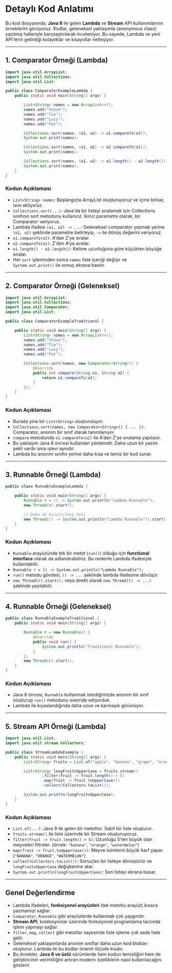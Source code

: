 # Detaylı Kod Anlatımı

Bu kod dosyasında, **Java 8** ile gelen **Lambda** ve **Stream** API kullanımlarının örneklerini görüyoruz. Kodlar, geleneksel yaklaşımla (anonymous class) yazılmış halleriyle karşılaştırılarak inceleniyor. Bu sayede, Lambda ve yeni API'lerin getirdiği kolaylıklar ve kısayollar netleşiyor.

---

## 1. Comparator Örneği (Lambda)

```java
import java.util.ArrayList;
import java.util.Collections;
import java.util.List;

public class ComparatorExampleLambda {
    public static void main(String[] args) {

        List<String> names = new ArrayList<>();
        names.add("Steve");
        names.add("Tim");
        names.add("Lucy");
        names.add("Pat");

        Collections.sort(names, (o1, o2) -> o1.compareTo(o2));
        System.out.print(names);

        Collections.sort(names, (o1, o2) -> o2.compareTo(o1));
        System.out.print(names);

        Collections.sort(names, (o1, o2) -> o1.length() - o2.length());
        System.out.print(names);
    }
}
```

### Kodun Açıklaması

- `List<String> names`: Başlangıçta ArrayList oluşturuyoruz ve içine birkaç isim ekliyoruz.
- `Collections.sort(...)`: Java'da bir listeyi sıralamak için Collections sınıfının sort metodunu kullanırız. İkinci parametre olarak, bir Comparator veriyoruz.
- Lambda ifadesi `(o1, o2) -> ...`: Geleneksel comparator yazmak yerine `(o1, o2)` şeklinde parametre belirleyip, `->` ile dönüş değerini veriyoruz.
- `o1.compareTo(o2)`: A'dan Z'ye sıralar.
- `o2.compareTo(o1)`: Z'den A'ya sıralar.
- `o1.length() - o2.length()`: Kelime uzunluğuna göre küçükten büyüğe sıralar.
- Her `sort` işleminden sonra `names` liste içeriği değişir ve `System.out.print()` ile sonuç ekrana basılır.

---

## 2. Comparator Örneği (Geleneksel)

```java
import java.util.ArrayList;
import java.util.Collections;
import java.util.Comparator;
import java.util.List;

public class ComparatorExampleTraditional {

    public static void main(String[] args) {
        List<String> names = new ArrayList<>();
        names.add("Steve");
        names.add("Tim");
        names.add("Lucy");
        names.add("Pat");

        Collections.sort(names, new Comparator<String>() {
            @Override
            public int compare(String o1, String o2) {
                return o1.compareTo(o2);
            }
        });
    }
}
```

### Kodun Açıklaması

- Burada yine bir `List<String>` oluşturuluyor.
- `Collections.sort(names, new Comparator<String>() { ... })`: Comparator, anonim bir sınıf olarak tanımlanıyor.
- `compare` metodunda `o1.compareTo(o2)` ile A'dan Z'ye sıralama yapılıyor.
- Bu yaklaşım Java 8 öncesi kullanılan yöntemdir. Daha uzun bir yazım şekli vardır ama işlevi aynıdır.
- Lambda bu anonim sınıfın yerine daha kısa ve temiz bir kod sunar.

---

## 3. Runnable Örneği (Lambda)

```java
public class RunnableExampleLambda {

    public static void main(String[] args) {
        Runnable r = () -> System.out.println("Lambda Runnable");
        new Thread(r).start();

        // Daha da kısaltılmış hali
        new Thread(() -> System.out.println("Lambda Runnable")).start();
    }
}
```

### Kodun Açıklaması

- `Runnable` arayüzünde tek bir metot (`run()`) olduğu için **functional interface** olarak da adlandırabiliriz. Bu nedenle Lambda ifadesiyle kullanılabilir.
- `Runnable r = () -> System.out.println("Lambda Runnable");`
- `run()` metodu gövdesi, `() -> ...` şeklinde lambda ifadesine dönüşür.
- `new Thread(r).start();` veya direkt olarak `new Thread(() -> ...)` şeklinde yazılabilir.

---

## 4. Runnable Örneği (Geleneksel)

```java
public class RunnableExampleTraditional {
    public static void main(String[] args) {

        Runnable r = new Runnable() {
            @Override
            public void run() {
                System.out.println("Traditional Runnable");
            }
        };
        new Thread(r).start();
    }
}
```

### Kodun Açıklaması

- Java 8 öncesi, `Runnable` kullanmak istediğimizde anonim bir sınıf oluşturup `run()` metodunu override ediyorduk.
- Lambda ile kıyaslandığında daha uzun ve karmaşık görünüyor.

---

## 5. Stream API Örneği (Lambda)

```java
import java.util.List;
import java.util.stream.Collectors;

public class StreamLambdaExample {
    public static void main(String[] args) {
        List<String> fruits = List.of("apple", "banana", "grape", "orange", "watermelon");

        List<String> longFruitsUpperCase = fruits.stream()
                .filter(fruit -> fruit.length() > 5)
                .map(fruit -> fruit.toUpperCase())
                .collect(Collectors.toList());

        System.out.println(longFruitsUpperCase);
    }
}
```

### Kodun Açıklaması

- `List.of(...)`: Java 9 ile gelen bir metottur. Sabit bir liste oluşturur.
- `fruits.stream()` ile liste üzerinde bir Stream oluşturuyoruz.
- `filter(fruit -> fruit.length() > 5)`: Uzunluğu 5'ten büyük olan meyveleri filtreler. (örnek: `"banana"`, `"orange"`, `"watermelon"`)
- `map(fruit -> fruit.toUpperCase())`: Meyve isimlerini büyük harf yapar. (`"BANANA"`, `"ORANGE"`, `"WATERMELON"`)
- `collect(Collectors.toList())`: Sonuçları bir listeye dönüştürür ve `longFruitsUpperCase` değişkenine atar.
- `System.out.println(longFruitsUpperCase)`: Son listeyi ekrana basar.

---

## Genel Değerlendirme

- Lambda ifadeleri, **fonksiyonel arayüzleri** (tek metotlu arayüz) kısaca yazmamızı sağlar.
- `Comparator`, `Runnable` gibi arayüzlerde kullanmak çok yaygındır.
- **Stream API**, koleksiyonlar üzerinde fonksiyonel programlama tarzında işlem yapmayı sağlar.
- `filter`, `map`, `collect` gibi metotlar sayesinde liste işleme çok sade hale gelir.
- Geleneksel yaklaşımlarda anonim sınıflar daha uzun kod blokları oluşturur. Lambda ile bu kodlar önemli ölçüde kısalır.
- Bu örnekler, **Java 8 ve üstü** sürümlerde hem kodun temizliğini hem de geliştiricinin verimliliğini artıran modern özelliklerin nasıl kullanılacağını gösterir.
